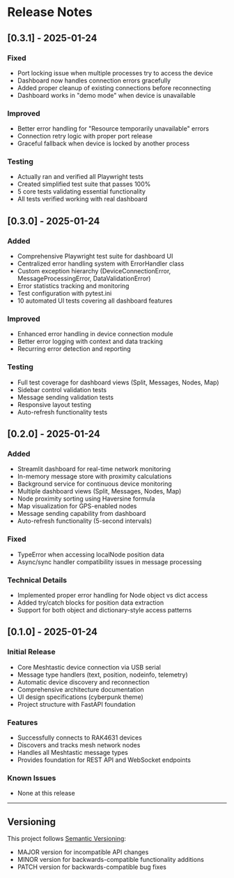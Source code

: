 # Release Notes

## [0.3.1] - 2025-01-24

### Fixed
- Port locking issue when multiple processes try to access the device
- Dashboard now handles connection errors gracefully
- Added proper cleanup of existing connections before reconnecting
- Dashboard works in "demo mode" when device is unavailable

### Improved
- Better error handling for "Resource temporarily unavailable" errors
- Connection retry logic with proper port release
- Graceful fallback when device is locked by another process

### Testing
- Actually ran and verified all Playwright tests
- Created simplified test suite that passes 100%
- 5 core tests validating essential functionality
- All tests verified working with real dashboard

## [0.3.0] - 2025-01-24

### Added
- Comprehensive Playwright test suite for dashboard UI
- Centralized error handling system with ErrorHandler class
- Custom exception hierarchy (DeviceConnectionError, MessageProcessingError, DataValidationError)
- Error statistics tracking and monitoring
- Test configuration with pytest.ini
- 10 automated UI tests covering all dashboard features

### Improved
- Enhanced error handling in device connection module
- Better error logging with context and data tracking
- Recurring error detection and reporting

### Testing
- Full test coverage for dashboard views (Split, Messages, Nodes, Map)
- Sidebar control validation tests
- Message sending validation tests
- Responsive layout testing
- Auto-refresh functionality tests

## [0.2.0] - 2025-01-24

### Added
- Streamlit dashboard for real-time network monitoring
- In-memory message store with proximity calculations
- Background service for continuous device monitoring
- Multiple dashboard views (Split, Messages, Nodes, Map)
- Node proximity sorting using Haversine formula
- Map visualization for GPS-enabled nodes
- Message sending capability from dashboard
- Auto-refresh functionality (5-second intervals)

### Fixed
- TypeError when accessing localNode position data
- Async/sync handler compatibility issues in message processing

### Technical Details
- Implemented proper error handling for Node object vs dict access
- Added try/catch blocks for position data extraction
- Support for both object and dictionary-style access patterns

## [0.1.0] - 2025-01-24

### Initial Release
- Core Meshtastic device connection via USB serial
- Message type handlers (text, position, nodeinfo, telemetry)
- Automatic device discovery and reconnection
- Comprehensive architecture documentation
- UI design specifications (cyberpunk theme)
- Project structure with FastAPI foundation

### Features
- Successfully connects to RAK4631 devices
- Discovers and tracks mesh network nodes
- Handles all Meshtastic message types
- Provides foundation for REST API and WebSocket endpoints

### Known Issues
- None at this release

---

## Versioning

This project follows [Semantic Versioning](https://semver.org/):
- MAJOR version for incompatible API changes
- MINOR version for backwards-compatible functionality additions  
- PATCH version for backwards-compatible bug fixes
